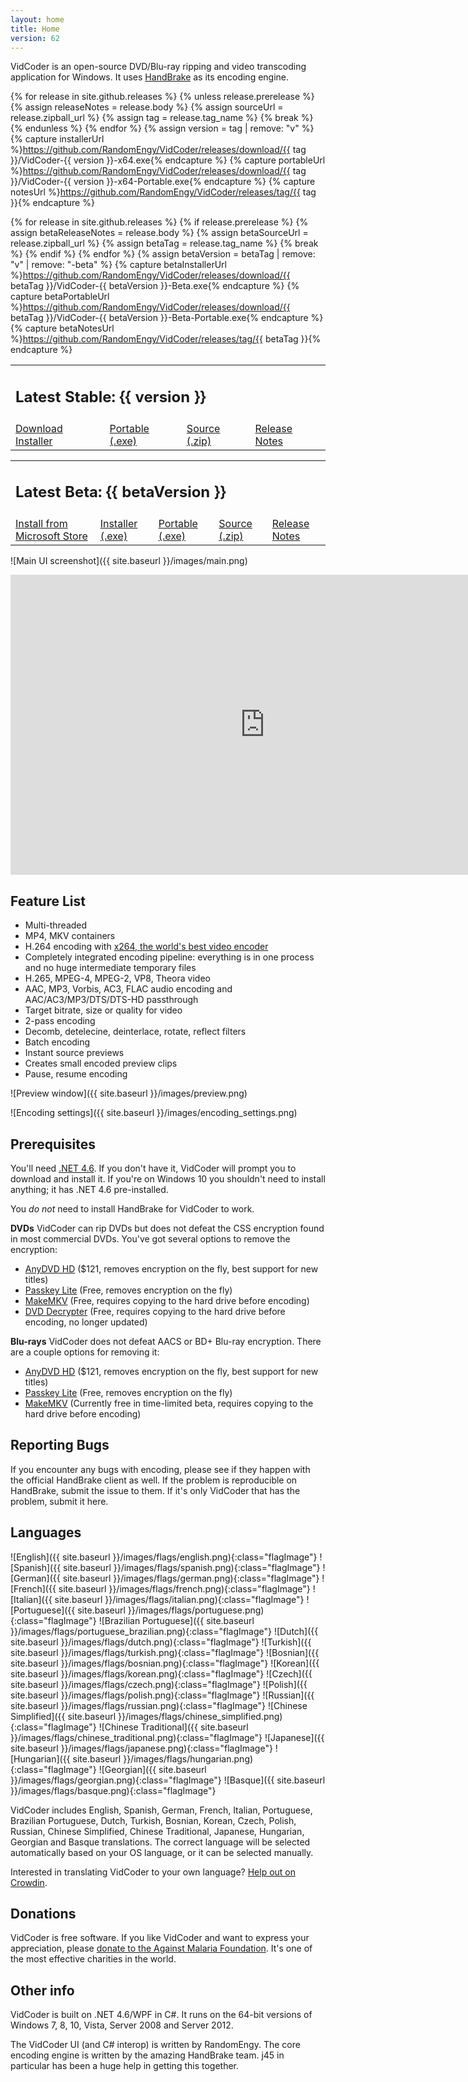 ```yaml
---
layout: home
title: Home
version: 62
---
```


VidCoder is an open-source DVD/Blu-ray ripping and video transcoding application for Windows. It uses [HandBrake](http://handbrake.fr/) as its encoding engine.

{% for release in site.github.releases %}
{% unless release.prerelease %}
  {% assign releaseNotes = release.body %}
  {% assign sourceUrl = release.zipball_url %}
  {% assign tag = release.tag_name %}
  {% break %}
{% endunless %}
{% endfor %}
{% assign version = tag | remove: "v" %}
{% capture installerUrl %}https://github.com/RandomEngy/VidCoder/releases/download/{{ tag }}/VidCoder-{{ version }}-x64.exe{% endcapture %}
{% capture portableUrl %}https://github.com/RandomEngy/VidCoder/releases/download/{{ tag }}/VidCoder-{{ version }}-x64-Portable.exe{% endcapture %}
{% capture notesUrl %}https://github.com/RandomEngy/VidCoder/releases/tag/{{ tag }}{% endcapture %}

{% for release in site.github.releases %}
{% if release.prerelease %}
  {% assign betaReleaseNotes = release.body %}
  {% assign betaSourceUrl = release.zipball_url %}
  {% assign betaTag = release.tag_name %}
  {% break %}
{% endif %}
{% endfor %}
{% assign betaVersion = betaTag | remove: "v" | remove: "-beta" %}
{% capture betaInstallerUrl %}https://github.com/RandomEngy/VidCoder/releases/download/{{ betaTag }}/VidCoder-{{ betaVersion }}-Beta.exe{% endcapture %}
{% capture betaPortableUrl %}https://github.com/RandomEngy/VidCoder/releases/download/{{ betaTag }}/VidCoder-{{ betaVersion }}-Beta-Portable.exe{% endcapture %}
{% capture betaNotesUrl %}https://github.com/RandomEngy/VidCoder/releases/tag/{{ betaTag }}{% endcapture %}

<table class="releasesTable">
<tr><td colspan="4">
<h2 class="versionHeader">Latest Stable: {{ version }}</h2>
</td></tr>
<tr>
<td><a class="button" href="{{ installerUrl }}">Download Installer</a></td><td><a href="{{ portableUrl }}" class="secondaryInstallLink">Portable (.exe)</a></td><td><a href="{{ sourceUrl }}" class="secondaryInstallLink">Source (.zip)</a></td><td><a href="{{ notesUrl }}" class="secondaryInstallLink">Release Notes</a></td>
</tr>
</table>

<table class="releasesTable">
<tr><td colspan="4">
<h2 class="versionHeader betaVersionHeader">Latest Beta: {{ betaVersion }}</h2>
</td></tr>
<tr>
<td><a href="ms-windows-store://pdp/?productid=9NW2FKD80BXQ">Install from Microsoft Store</a></td>
<td><a href="{{ betaInstallerUrl }}" class="secondaryInstallLink">Installer (.exe)</a></td>
<td><a href="{{ betaPortableUrl }}" class="secondaryInstallLink">Portable (.exe)</a></td>
<td><a href="{{ betaSourceUrl }}" class="secondaryInstallLink">Source (.zip)</a></td>
<td><a href="{{ betaNotesUrl }}" class="secondaryInstallLink">Release Notes</a></td>
</tr>
</table>

![Main UI screenshot]({{ site.baseurl }}/images/main.png)

<iframe width="814" height="480" src="https://www.youtube.com/embed/5YEZHZghj0k" frameborder="0" allowfullscreen></iframe>

## Feature List

* Multi-threaded
* MP4, MKV containers
* H.264 encoding with [x264, the world's best video encoder](http://www.compression.ru/video/codec_comparison/h264_2012/)
* Completely integrated encoding pipeline: everything is in one process and no huge intermediate temporary files
* H.265, MPEG-4, MPEG-2, VP8, Theora video
* AAC, MP3, Vorbis, AC3, FLAC audio encoding and AAC/AC3/MP3/DTS/DTS-HD passthrough
* Target bitrate, size or quality for video
* 2-pass encoding
* Decomb, detelecine, deinterlace, rotate, reflect filters
* Batch encoding
* Instant source previews
* Creates small encoded preview clips
* Pause, resume encoding

![Preview window]({{ site.baseurl }}/images/preview.png)

![Encoding settings]({{ site.baseurl }}/images/encoding_settings.png)

## Prerequisites
You'll need [.NET 4.6](https://www.microsoft.com/en-us/download/details.aspx?id=53345). If you don't have it, VidCoder will prompt you to download and install it. If you're on Windows 10 you shouldn't need to install anything; it has .NET 4.6 pre-installed.

You *do not* need to install HandBrake for VidCoder to work.

**DVDs**
VidCoder can rip DVDs but does not defeat the CSS encryption found in most commercial DVDs. You've got several options to remove the encryption:

* [AnyDVD HD](https://www.redfox.bz/en/anydvdhd.html) ($121, removes encryption on the fly, best support for new titles)
* [Passkey Lite](http://www.dvdfab.cn/dvd-decrypter.htm) (Free, removes encryption on the fly)
* [MakeMKV](http://www.makemkv.com/) (Free, requires copying to the hard drive before encoding)
* [DVD Decrypter](http://www.dvddecrypter.org.uk/) (Free, requires copying to the hard drive before encoding, no longer updated)

**Blu-rays**
VidCoder does not defeat AACS or BD+ Blu-ray encryption. There are a couple options for removing it:

* [AnyDVD HD](https://www.redfox.bz/en/anydvdhd.html) ($121, removes encryption on the fly, best support for new titles)
* [Passkey Lite](http://www.dvdfab.cn/dvd-decrypter.htm) (Free, removes encryption on the fly)
* [MakeMKV](http://www.makemkv.com/) (Currently free in time-limited beta, requires copying to the hard drive before encoding)

## Reporting Bugs
If you encounter any bugs with encoding, please see if they happen with the official HandBrake client as well. If the problem is reproducible on HandBrake, submit the issue to them. If it's only VidCoder that has the problem, submit it here.

## Languages
![English]({{ site.baseurl }}/images/flags/english.png){:class="flagImage"} ![Spanish]({{ site.baseurl }}/images/flags/spanish.png){:class="flagImage"} ![German]({{ site.baseurl }}/images/flags/german.png){:class="flagImage"} ![French]({{ site.baseurl }}/images/flags/french.png){:class="flagImage"} ![Italian]({{ site.baseurl }}/images/flags/italian.png){:class="flagImage"} ![Portuguese]({{ site.baseurl }}/images/flags/portuguese.png){:class="flagImage"} ![Brazilian Portuguese]({{ site.baseurl }}/images/flags/portuguese_brazilian.png){:class="flagImage"} ![Dutch]({{ site.baseurl }}/images/flags/dutch.png){:class="flagImage"} ![Turkish]({{ site.baseurl }}/images/flags/turkish.png){:class="flagImage"} ![Bosnian]({{ site.baseurl }}/images/flags/bosnian.png){:class="flagImage"} ![Korean]({{ site.baseurl }}/images/flags/korean.png){:class="flagImage"} ![Czech]({{ site.baseurl }}/images/flags/czech.png){:class="flagImage"} ![Polish]({{ site.baseurl }}/images/flags/polish.png){:class="flagImage"} ![Russian]({{ site.baseurl }}/images/flags/russian.png){:class="flagImage"} ![Chinese Simplified]({{ site.baseurl }}/images/flags/chinese_simplified.png){:class="flagImage"} ![Chinese Traditional]({{ site.baseurl }}/images/flags/chinese_traditional.png){:class="flagImage"} ![Japanese]({{ site.baseurl }}/images/flags/japanese.png){:class="flagImage"} ![Hungarian]({{ site.baseurl }}/images/flags/hungarian.png){:class="flagImage"} ![Georgian]({{ site.baseurl }}/images/flags/georgian.png){:class="flagImage"} ![Basque]({{ site.baseurl }}/images/flags/basque.png){:class="flagImage"}

VidCoder includes English, Spanish, German, French, Italian, Portuguese, Brazilian Portuguese, Dutch, Turkish, Bosnian, Korean, Czech, Polish, Russian, Chinese Simplified, Chinese Traditional, Japanese, Hungarian, Georgian and Basque translations. The correct language will be selected automatically based on your OS language, or it can be selected manually.

Interested in translating VidCoder to your own language? [Help out on Crowdin](http://crowdin.net/project/vidcoder).

## Donations
VidCoder is free software. If you like VidCoder and want to express your appreciation, please [donate to the Against Malaria Foundation](http://givewell.org/international/top-charities/AMF). It's one of the most effective charities in the world.

## Other info
VidCoder is built on .NET 4.6/WPF in C#.
It runs on the 64-bit versions of Windows 7, 8, 10, Vista, Server 2008 and Server 2012.

The VidCoder UI (and C# interop) is written by RandomEngy.
The core encoding engine is written by the amazing HandBrake team. j45 in particular has been a huge help in getting this together.
